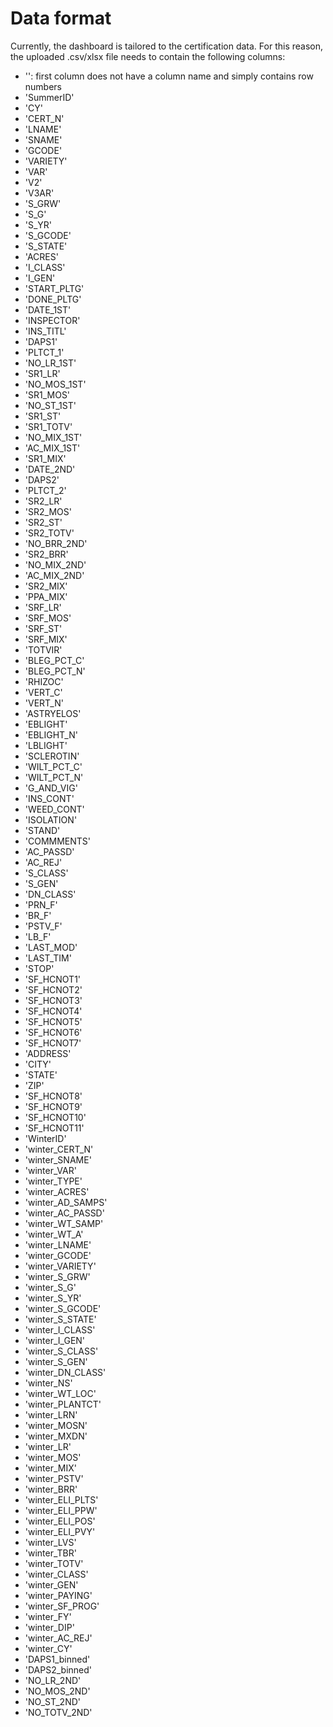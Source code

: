 # Data format

Currently, the dashboard is tailored to the certification data. For this reason, the uploaded .csv/xlsx file needs to contain the following columns:

- '': first column does not have a column name and simply contains row numbers
- 'SummerID'
- 'CY'
- 'CERT_N' 
- 'LNAME'
- 'SNAME'
- 'GCODE'
- 'VARIETY'
- 'VAR'
- 'V2'
- 'V3AR'
- 'S_GRW'
- 'S_G'
- 'S_YR'
- 'S_GCODE'
- 'S_STATE'
- 'ACRES'
- 'I_CLASS'
- 'I_GEN'
- 'START_PLTG'
- 'DONE_PLTG'
- 'DATE_1ST'
- 'INSPECTOR'
- 'INS_TITL'
- 'DAPS1'
- 'PLTCT_1'
- 'NO_LR_1ST'
- 'SR1_LR'
- 'NO_MOS_1ST'
- 'SR1_MOS'
- 'NO_ST_1ST'
- 'SR1_ST'
- 'SR1_TOTV'
- 'NO_MIX_1ST'
- 'AC_MIX_1ST'
- 'SR1_MIX'
- 'DATE_2ND'
- 'DAPS2'
- 'PLTCT_2'
- 'SR2_LR'
- 'SR2_MOS'
- 'SR2_ST'
- 'SR2_TOTV'
- 'NO_BRR_2ND'
- 'SR2_BRR'
- 'NO_MIX_2ND'
- 'AC_MIX_2ND'
- 'SR2_MIX'
- 'PPA_MIX'
- 'SRF_LR'
- 'SRF_MOS'
- 'SRF_ST'
- 'SRF_MIX'
- 'TOTVIR'
- 'BLEG_PCT_C'
- 'BLEG_PCT_N'
- 'RHIZOC'
- 'VERT_C'
- 'VERT_N'
- 'ASTRYELOS'
- 'EBLIGHT'
- 'EBLIGHT_N'
- 'LBLIGHT'
- 'SCLEROTIN'
- 'WILT_PCT_C'
- 'WILT_PCT_N'
- 'G_AND_VIG'
- 'INS_CONT'
- 'WEED_CONT'
- 'ISOLATION'
- 'STAND'
- 'COMMMENTS'
- 'AC_PASSD'
- 'AC_REJ'
- 'S_CLASS'
- 'S_GEN'
- 'DN_CLASS'
- 'PRN_F'
- 'BR_F'
- 'PSTV_F'
- 'LB_F'
- 'LAST_MOD'
- 'LAST_TIM'
- 'STOP'
- 'SF_HCNOT1'
- 'SF_HCNOT2'
- 'SF_HCNOT3'
- 'SF_HCNOT4'
- 'SF_HCNOT5'
- 'SF_HCNOT6'
- 'SF_HCNOT7'
- 'ADDRESS'
- 'CITY'
- 'STATE'
- 'ZIP'
- 'SF_HCNOT8'
- 'SF_HCNOT9'
- 'SF_HCNOT10'
- 'SF_HCNOT11'
- 'WinterID'
- 'winter_CERT_N'
- 'winter_SNAME'
- 'winter_VAR'
- 'winter_TYPE'
- 'winter_ACRES'
- 'winter_AD_SAMPS'
- 'winter_AC_PASSD'
- 'winter_WT_SAMP'
- 'winter_WT_A'
- 'winter_LNAME'
- 'winter_GCODE'
- 'winter_VARIETY'
- 'winter_S_GRW'
- 'winter_S_G'
- 'winter_S_YR'
- 'winter_S_GCODE'
- 'winter_S_STATE'
- 'winter_I_CLASS'
- 'winter_I_GEN'
- 'winter_S_CLASS'
- 'winter_S_GEN'
- 'winter_DN_CLASS'
- 'winter_NS'
- 'winter_WT_LOC'
- 'winter_PLANTCT'
- 'winter_LRN'
- 'winter_MOSN'
- 'winter_MXDN'
- 'winter_LR'
- 'winter_MOS'
- 'winter_MIX'
- 'winter_PSTV'
- 'winter_BRR'
- 'winter_ELI_PLTS'
- 'winter_ELI_PPW'
- 'winter_ELI_POS'
- 'winter_ELI_PVY'
- 'winter_LVS'
- 'winter_TBR'
- 'winter_TOTV'
- 'winter_CLASS'
- 'winter_GEN'
- 'winter_PAYING'
- 'winter_SF_PROG'
- 'winter_FY'
- 'winter_DIP'
- 'winter_AC_REJ'
- 'winter_CY'
- 'DAPS1_binned'
- 'DAPS2_binned'
- 'NO_LR_2ND'
- 'NO_MOS_2ND'
- 'NO_ST_2ND'
- 'NO_TOTV_2ND'
